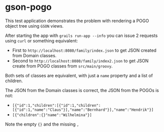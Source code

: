 # gson-pogo

This test application demonstrates the problem with rendering a POGO object tree using `GSON` views.

After starting the app with `grails run-app --info` you can issue 2 requests using `curl` or something equivalent:

* First to `http://localhost:8080/family/index.json` to get JSON created from Domain classes.
* Second to `http://localhost:8080/family/index2.json` to get JSON create from POGO classes from `src/main/groovy`.

Both sets of classes are equivalent, with just a `name` property and a list of children.

The JSON from the Domain classes is correct, the JSON from the POGOs is not:

* `[{"id":1,"children":[{"id":1,"children":[{"id":1,"name":"Claus"}],"name":"Bernhard"}],"name":"Hendrik"}]`
* `[{"children":{}"name":"Wilhelmina"}]`

Note the empty `{}` and the missing `,`
